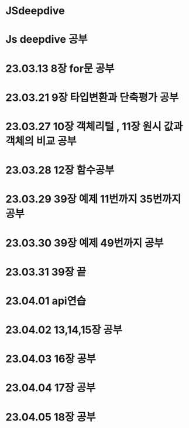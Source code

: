 # JSdeepdive

# Js deepdive 공부
# 23.03.13 8장 for문 공부
# 23.03.21 9장 타입변환과 단축평가 공부
# 23.03.27 10장 객체리털 , 11장 원시 값과 객체의 비교 공부
# 23.03.28 12장 함수공부
# 23.03.29 39장 예제 11번까지 35번까지 공부
# 23.03.30 39장 예제 49번까지 공부
# 23.03.31 39장 끝
# 23.04.01 api연습
# 23.04.02 13,14,15장 공부
# 23.04.03 16장 공부
# 23.04.04 17장 공부
# 23.04.05 18장 공부

